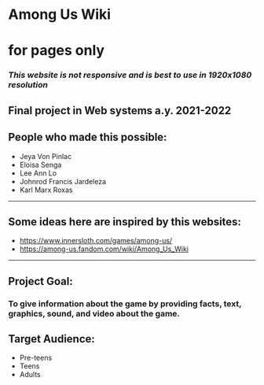#  **Among Us Wiki**
# for pages only
### *This website is not responsive and is best to use in 1920x1080 resolution*
## Final project in Web systems a.y. 2021-2022

## People who made this possible:
- Jeya Von Pinlac
- Eloisa Senga
- Lee Ann Lo
- Johnrod Francis Jardeleza
- Karl Marx Roxas
---
## Some ideas here are inspired by this websites:
- https://www.innersloth.com/games/among-us/
- https://among-us.fandom.com/wiki/Among_Us_Wiki
---
## **Project Goal:**
### To give information about the game by providing facts, text, graphics, sound, and video about the game.
## **Target Audience:**
- Pre-teens
- Teens
- Adults

